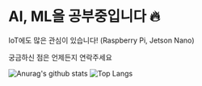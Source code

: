 # AI, ML을 공부중입니다 🔥

IoT에도 많은 관심이 있습니다! (Raspberry Pi, Jetson Nano)

궁금하신 점은 언제든지 연락주세요

![Anurag's github stats](https://github-readme-stats.vercel.app/api?username=ljh415&show_icons=true&hide=issues,prs)
![Top Langs](https://github-readme-stats.vercel.app/api/top-langs/?username=ljh415&layout=compact&hide=javascript,html,css)

